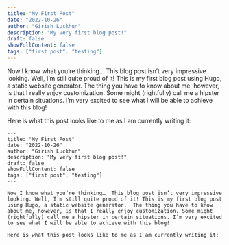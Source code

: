 ```yaml
---
title: "My First Post"
date: "2022-10-26"
author: "Girish Luckhun"
description: "My very first blog post!"
draft: false   
showFullContent: false
tags: ["first post", "testing"]                                            
---
```


Now I know what you’re thinking…  This blog post isn’t very impressive looking. Well, I’m still quite proud of it! This is my first blog post using Hugo, a static website generator.  The thing you have to know about me, however, is that I really enjoy customization. Some might (rightfully) call me a hipster in certain situations. I’m very excited to see what I will be able to achieve with this blog!

Here is what this post looks like to me as I am currently writing it:

```
---
title: "My First Post"
date: "2022-10-26"
author: "Girish Luckhun"
description: "My very first blog post!"
draft: false   
showFullContent: false
tags: ["first post", "testing"]                                            
---

Now I know what you’re thinking…  This blog post isn’t very impressive looking. Well, I’m still quite proud of it! This is my first blog post using Hugo, a static website generator.  The thing you have to know about me, however, is that I really enjoy customization. Some might (rightfully) call me a hipster in certain situations. I’m very excited to see what I will be able to achieve with this blog!

Here is what this post looks like to me as I am currently writing it:

```

